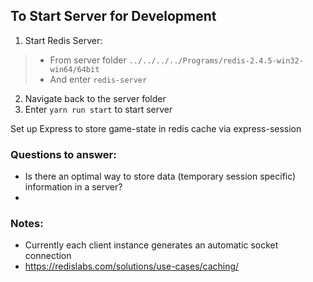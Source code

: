  ## To Start Server for Development
 1. Start Redis Server:
> - From server folder `../../../../Programs/redis-2.4.5-win32-win64/64bit`
> - And enter `redis-server`
 2. Navigate back to the server folder
 3. Enter `yarn run start` to start server

Set up Express to store game-state in redis cache via express-session


### Questions to answer:
 - Is there an optimal way to store data (temporary session specific) information in a server?
 - 

 ### Notes:
 - Currently each client instance generates an automatic socket connection
 - https://redislabs.com/solutions/use-cases/caching/